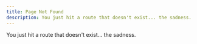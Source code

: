 ```yaml
---
title: Page Not Found
description: You just hit a route that doesn't exist... the sadness.
---
```


You just hit a route that doesn&#39;t exist... the sadness.
